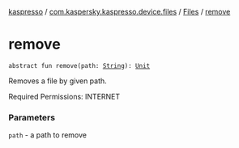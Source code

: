 [kaspresso](../../index.md) / [com.kaspersky.kaspresso.device.files](../index.md) / [Files](index.md) / [remove](./remove.md)

# remove

`abstract fun remove(path: `[`String`](https://kotlinlang.org/api/latest/jvm/stdlib/kotlin/-string/index.html)`): `[`Unit`](https://kotlinlang.org/api/latest/jvm/stdlib/kotlin/-unit/index.html)

Removes a file by given path.

Required Permissions: INTERNET

### Parameters

`path` - a path to remove